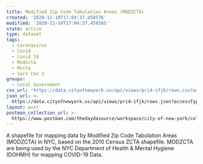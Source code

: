 ```yaml
---
title: Modified Zip Code Tabulation Areas (MODZCTA)
created: '2020-11-10T17:04:37.458576'
modified: '2020-11-10T17:04:37.458585'
state: active
type: dataset
tags:
  - Coronavirus
  - Covid
  - Covid 19
  - Modzcta
  - Mzcta
  - Sars Cov 2
groups:
  - Local Government
csv_url: 'https://data.cityofnewyork.us/api/views/pri4-ifjk/rows.csv?accessType=DOWNLOAD'
json_url: >-
  https://data.cityofnewyork.us/api/views/pri4-ifjk/rows.json?accessType=DOWNLOAD
layout: post
postman_collection_url: >-
  https://www.postman.com/thedaydasource/workspace/city-of-new-york/collection/15909983-17aabf8f-9fb1-40ed-90fd-4e4ccca6ca61
---
```

A shapefile for mapping data by Modified Zip Code Tabulation Areas (MODZCTA) in NYC, based on the 2010 Census ZCTA shapefile. MODZCTA are being used by the NYC Department of Health & Mental Hygiene (DOHMH) for mapping COVID-19 Data.
